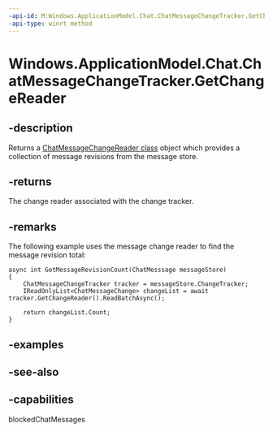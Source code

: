 ```yaml
---
-api-id: M:Windows.ApplicationModel.Chat.ChatMessageChangeTracker.GetChangeReader
-api-type: winrt method
---
```


<!-- Method syntax
public Windows.ApplicationModel.Chat.ChatMessageChangeReader GetChangeReader()
-->

# Windows.ApplicationModel.Chat.ChatMessageChangeTracker.GetChangeReader

## -description
Returns a [ChatMessageChangeReader class](chatmessagechangereader.md) object which provides a collection of message revisions from the message store.

## -returns
The change reader associated with the change tracker.

## -remarks
The following example uses the message change reader to find the message revision total:

```
async int GetMessageRevisionCount(ChatMesssage messageStore)
{
    ChatMessageChangeTracker tracker = messageStore.ChangeTracker;
    IReadOnlyList<ChatMessageChange> changeList = await tracker.GetChangeReader().ReadBatchAsync();

    return changeList.Count;
}

```



## -examples

## -see-also


## -capabilities
blockedChatMessages
